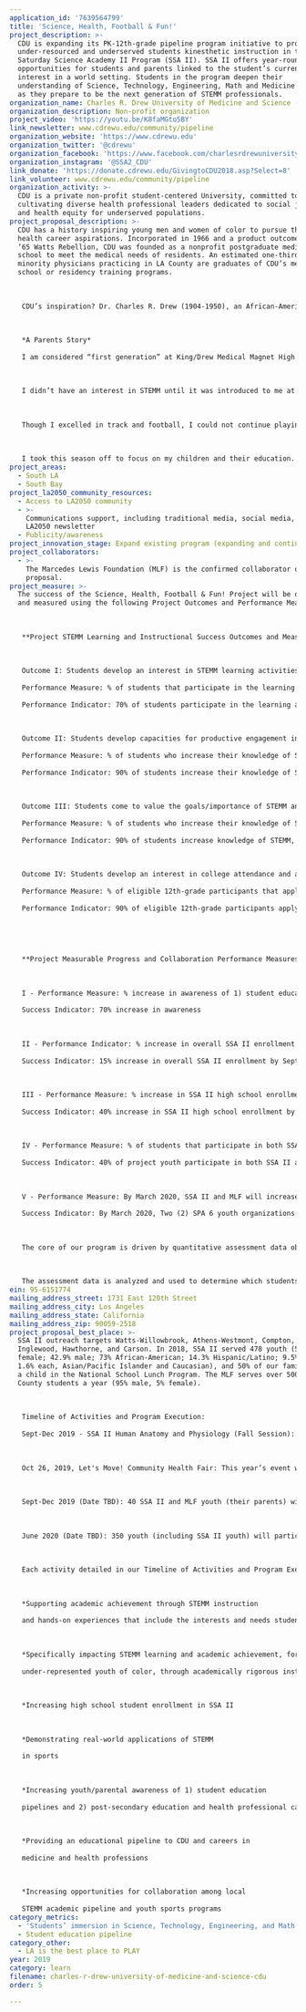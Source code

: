 ```yaml
---
application_id: '7639564799'
title: 'Science, Health, Football & Fun!'
project_description: >-
  CDU is expanding its PK-12th-grade pipeline program initiative to provide
  under-resourced and underserved students kinesthetic instruction in the
  Saturday Science Academy II Program (SSA II). SSA II offers year-round
  opportunities for students and parents linked to the student’s current
  interest in a world setting. Students in the program deepen their
  understanding of Science, Technology, Engineering, Math and Medicine (STEMM),
  as they prepare to be the next generation of STEMM professionals.
organization_name: Charles R. Drew University of Medicine and Science (CDU)
organization_description: Non-profit organization
project_video: 'https://youtu.be/K8faMGto5BY'
link_newsletter: www.cdrewu.edu/community/pipeline
organization_website: 'https://www.cdrewu.edu'
organization_twitter: '@cdrewu'
organization_facebook: 'https://www.facebook.com/charlesrdrewuniversity/'
organization_instagram: '@SSA2_CDU'
link_donate: 'https://donate.cdrewu.edu/GivingtoCDU2018.asp?Select=8'
link_volunteer: www.cdrewu.edu/community/pipeline
organization_activity: >-
  CDU is a private non-profit student-centered University, committed to
  cultivating diverse health professional leaders dedicated to social justice
  and health equity for underserved populations.
project_proposal_description: >-
  CDU has a history inspiring young men and women of color to pursue their
  health career aspirations. Incorporated in 1966 and a product outcome of the
  ’65 Watts Rebellion, CDU was founded as a nonprofit postgraduate medical
  school to meet the medical needs of residents. An estimated one-third of
  minority physicians practicing in LA County are graduates of CDU’s medical
  school or residency training programs. 
   
   
   
   CDU’s inspiration? Dr. Charles R. Drew (1904-1950), an African-American physician/surgeon who overcame long odds and racism. In this tradition, through SSA, CDU’s flagship pipeline program, thousands of youth have become SSA teachers, mentors, health professionals, and SSA parents are continuing the circle of inspiration, enrolling their children and grandchildren. 
   
   
   
   *A Parents Story*
   
   I am considered “first generation” at King/Drew Medical Magnet High School of Medicine and Science. It opened in 1998 and is where I began my journey in what is now called STEM. My four children currently attend SSA II, and they enjoy learning about the human body, science, and math. SSA II has had a major impact on them -- I see the difference it has made in each of them.
   
   
   
   I didn’t have an interest in STEMM until it was introduced to me at King/Drew High School. As students, we would go across the street to Martin Luther King Hospital as part of our curriculum. There, I was assigned to Emergency/Triage (ER), working hands-on with patients and doctors. In 2001, my junior year of high school, I was asked to be an SSA tutor, tutoring 3rd-4th-graders in Biology (also a great interest of mine). The students were very interested as well. Some subjects were fairly new to a lot of us, but being in SSA made you want to go into medicine.
   
   
   
   Though I excelled in track and football, I could not continue playing. My parents wanted me to attend the magnet school and focus on my schooling, rather than sports. Today, I am still somewhat in the medical field serving as a Wildland Firefighter, where I also save lives.
   
   
   
   I took this season off to focus on my children and their education. SSA was the first step. I knew that whenever I had kids, they would come to SSA. SSA II prepares youth for what’s ahead -- educationally, for careers, and life.
project_areas:
  - South LA
  - South Bay
project_la2050_community_resources:
  - Access to LA2050 community
  - >-
    Communications support, including traditional media, social media, and
    LA2050 newsletter
  - Publicity/awareness
project_innovation_stage: Expand existing program (expanding and continuing ongoing successful projects)
project_collaborators:
  - >-
    The Marcedes Lewis Foundation (MLF) is the confirmed collaborator on this
    proposal.
project_measure: >-
  The success of the Science, Health, Football & Fun! Project will be defined
  and measured using the following Project Outcomes and Performance Measures: 
   
   
   
   **Project STEMM Learning and Instructional Success Outcomes and Measures:
   
   
   
   Outcome I: Students develop an interest in STEMM learning activities and physical activity/sports. 
   
   Performance Measure: % of students that participate in the learning activities (human anatomy and physiology session, the football camp and Let's Move! event)
   
   Performance Indicator: 70% of students participate in the learning activities (human anatomy and physiology session, the football camp and Let's Move! event)
   
   
   
   Outcome II: Students develop capacities for productive engagement in STEM learning activities.
   
   Performance Measure: % of students who increase their knowledge of STEMM as measured by pre/post assessments
   
   Performance Indicator: 90% of students increase their knowledge of STEMM as measured by pre/post assessments
   
   
   
   Outcome III: Students come to value the goals/importance of STEMM and physical activity/sports in everyday life. 
   
   Performance Measure: % of students who increase their knowledge of STEMM, health care careers, physical activity, and sports as measured by pre/post assessments
   
   Performance Indicator: 90% of students increase knowledge of STEMM, health care careers, physical activity, and sports as measured by pre/post assessments
   
   
   
   Outcome IV: Students develop an interest in college attendance and a major in STEMM including sports medicine or kinesiology.
   
   Performance Measure: % of eligible 12th-grade participants that apply to a college or university, measured by the College Readiness Checklist.
   
   Performance Indicator: 90% of eligible 12th-grade participants apply to a college or university as measured by the College Readiness Checklist.
   
   
   
   
   
   **Project Measurable Progress and Collaboration Performance Measures and Success Indicators:
   
   
   
   I - Performance Measure: % increase in awareness of 1) student education pipelines, 2) the education pipeline to and through CDU to careers in medicine and health professions, and 3) post-secondary education and health professional careers matching their interest and participation in youth sports, measured by pre and post-program parent and youth surveys
   
   Success Indicator: 70% increase in awareness
   
   
   
   II - Performance Indicator: % increase in overall SSA II enrollment by September 2019
   
   Success Indicator: 15% increase in overall SSA II enrollment by September 2019
   
   
   
   III - Performance Measure: % increase in SSA II high school enrollment by February 2020
   
   Success Indicator: 40% increase in SSA II high school enrollment by February 2020
   
   
   
   IV - Performance Measure: % of students that participate in both SSA II and MLF activities, by June 2020
   
   Success Indicator: 40% of project youth participate in both SSA II and MLF activities, by June 2020
   
   
   
   V - Performance Measure: By March 2020, SSA II and MLF will increase opportunities for collaboration among local STEMM academic pipeline and youth sports programs, by organizing a STEMM and Youth Sports collaborative, targeting LA County SPA 6 youth organizations
   
   Success Indicator: By March 2020, Two (2) SPA 6 youth organizations will join the collaborative.
   
   
   
   The core of our program is driven by quantitative assessment data obtained from each student. Students will be evaluated at the beginning of the 8-week Human Anatomy and Physiology STEMM-focused session to gauge their subject content knowledge. Upon completing the eight-week programmatic session, students are given a post-test that is directly aligned with the Next Generation Science Standards curriculum in which they were actively engaged. (Annually, SSA II includes two other 8-week sessions; Marine Biology and Plant Life, Physical Science and Engineering).
   
   
   
   The assessment data is analyzed and used to determine which students may need additional educational support (i.e., weekly tutoring services). Also, the assessment process provides SSA II staff a benchmark of student capacity and knowledge on the subject matter. Qualitative assessments are also conducted using student and parent surveys, student research, and presentations.
ein: 95-6151774
mailing_address_street: 1731 East 120th Street
mailing_address_city: Los Angeles
mailing_address_state: California
mailing_address_zip: 90059-2518
project_proposal_best_place: >-
  SSA II outreach targets Watts-Willowbrook, Athens-Westmont, Compton,
  Inglewood, Hawthorne, and Carson. In 2018, SSA II served 478 youth (57.1%
  female; 42.9% male; 73% African-American; 14.3% Hispanic/Latino; 9.5% Other;
  1.6% each, Asian/Pacific Islander and Caucasian), and 50% of our families had
  a child in the National School Lunch Program. The MLF serves over 500 LA
  County students a year (95% male, 5% female).
   
   
   
   Timeline of Activities and Program Execution:
   
   Sept-Dec 2019 - SSA II Human Anatomy and Physiology (Fall Session): Including instructional and hands-on learning activities on the Human Body, related medical specialties and specialists, tutoring, critical thinking and SAT test-taking skills. Particular focus will be on Chronic Traumatic Encephalopathy (CTE), a neurodegenerative disease caused by repeated head injuries, Traumatic Brain Injury (TBI), and sports medicine.
   
   
   
   Oct 26, 2019, Let's Move! Community Health Fair: This year’s event will serve 350 SSA II and MLF youth, their families, and the local community. The event includes a run-walk event, health screenings, physical and mental health and wellness resources, and a mini-farmers market. Significant focus will be on providing information and resources addressing youth sports safety, CTE/TBI, and education and professional careers in the health professions.
   
    
   
   Sept-Dec 2019 (Date TBD): 40 SSA II and MLF youth (their parents) will attend the NFL's LA Chargers vs. Green Bay Packers football game or another local pro football game(based on ticket availability. As of 3/29, 29, 2019-20 NFL schedules were not published.
   
   
   
   June 2020 (Date TBD): 350 youth (including SSA II youth) will participate in the MLF’s Annual Youth Football Camp in Long Beach, CA. SSA II will bring a new dimension to the camp by adding educational activities for parents and youth focusing on sports medicine and careers in the health professions, essential CTE and TBI information, and resources, and a resulting increase in the participation of females.
   
   
   
   Each activity detailed in our Timeline of Activities and Program Execution will make measurable progress toward making LA the best place to LEARN (and PLAY) by:
   
   
   
   *Supporting academic achievement through STEMM instruction
   
   and hands-on experiences that include the interests and needs student and scholar-athletes
   
   
   
   *Specifically impacting STEMM learning and academic achievement, for
   
   under-represented youth of color, through academically rigorous instruction and hands-on learning
   
   
   
   *Increasing high school student enrollment in SSA II
   
   
   
   *Demonstrating real-world applications of STEMM
   
   in sports
   
   
   
   *Increasing youth/parental awareness of 1) student education
   
   pipelines and 2) post-secondary education and health professional careers matching their interest and participation in youth sports
   
   
   
   *Providing an educational pipeline to CDU and careers in
   
   medicine and health professions
   
   
   
   *Increasing opportunities for collaboration among local
   
   STEMM academic pipeline and youth sports programs
category_metrics:
  - 'Students’ immersion in Science, Technology, Engineering, and Math content'
  - Student education pipeline
category_other:
  - LA is the best place to PLAY
year: 2019
category: learn
filename: charles-r-drew-university-of-medicine-and-science-cdu
order: 5

---
```

